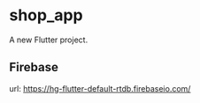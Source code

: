 # shop_app

A new Flutter project.

## Firebase
url: https://hg-flutter-default-rtdb.firebaseio.com/
